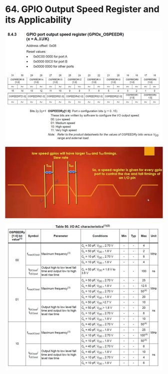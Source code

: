 # 64. GPIO Output Speed Register and its Applicability



![01](https://github.com/knightsummon/Mastering-Microcontroller-and-Embedded-Driver-Development/blob/main/16.%20GPIO%20Registers%20SPEED%2C%20PULL%20UP%20DOWN%2C%20IDR%20and%20ODR/64.%20GPIO%20Output%20Speed%20Register%20and%20its%20Applicability.assets/01.jpg)

![02](https://github.com/knightsummon/Mastering-Microcontroller-and-Embedded-Driver-Development/blob/main/16.%20GPIO%20Registers%20SPEED%2C%20PULL%20UP%20DOWN%2C%20IDR%20and%20ODR/64.%20GPIO%20Output%20Speed%20Register%20and%20its%20Applicability.assets/02.jpg)

![03](https://github.com/knightsummon/Mastering-Microcontroller-and-Embedded-Driver-Development/blob/main/16.%20GPIO%20Registers%20SPEED%2C%20PULL%20UP%20DOWN%2C%20IDR%20and%20ODR/64.%20GPIO%20Output%20Speed%20Register%20and%20its%20Applicability.assets/03.jpg)

